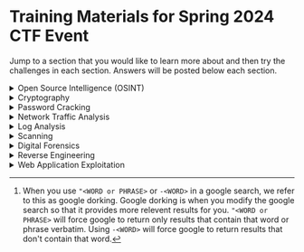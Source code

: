 # Training Materials for Spring 2024 CTF Event
Jump to a section that you would like to learn more about and then try the challenges in each section. Answers will be posted below each section.

<details>
  <Summary>Open Source Intelligence (OSINT)</Summary>

## Open Source Intelligence:
### Reverse Image Searching
#### 1) Based on the following image, can you identify the following bits of information:  
   + [ ] Where was this image shot?</label>
   + [ ] What is the name of the series this image was from?
   + [ ] What is the name of the episode this image was from?
![image](https://github.com/Purdue-Fort-Wayne-ACM/CTF-Training-Spring-2024/assets/84486562/16669296-747e-4d93-b1f4-84b85d1e9d30)

<details>
<Summary>Walkthrough and Answers</Summary>

  ##### Walkthrough
  > How would we be able to get a location from a screengrab? In this section we discuss a fairly simple way to do just that!
>  
  > How we would typically go about solving this type of question, is to first start by reverse image searching. Most search engines will have an option when right clicking an image to do a reverse image search. This is essentially like googling, but instead of words you are googling with images. For instance in chrome you can right click on an image and select the `Search Image with Google` to open a side pane. This side pane will have the results of your image search in them and will link to external sites.
>   
  > In our case, as this image is from a TV show (we can tell this both by the question and the way that the image is composed), we will likely get a lot of hits. From there, once we get the episode number and series name (it should be one of the first results), we can use the google search `Where was <SERIES NAME> filmed` and get all of the required information.

  ##### Answers
  > 1. Where was this image shot? **_Portmeirion, Wales_**
>
  > 2. What is the name of the series this image was from? **_The Prisoner (1968)_**
>      
  > 3. What is the name of the episode this image was from? **_Free for All (S1 E4)_**
</details>

#### 2) Based on the following image, can you identify the following bits of information:
  + [ ] What is the name of the video?
  + [ ] Where was the video being reacted to originally posted?
  + [ ] What country is the video being reacted to shot in?
  + [ ] What type of battery was the cause of the critical failure?
![image](https://github.com/Purdue-Fort-Wayne-ACM/CTF-Training-Spring-2024/assets/84486562/f86d7440-da22-4849-81f4-15179ba307ff)

<details>
<Summary>Walkthrough and Answers</Summary>

  ##### Walkthrough
  > This one is much harder than the last one, but is still a good reverse image search experiment.
> 
> You will quickly realize that reverse image search does not give any valuable information. So, we will need to resort to our powers of observation! We know that this is from a video. We know this both from the way that the question is asked and how the image is composed like a 'react' video from YouTube or other popular video sharing platforms. For this section, we will assume that this image is taken from a YouTube video given the aspect ratio. So we have an idea of where to search once we get more information on the image.
> 
> Looking specificially at the video that is being reacted to in the image we can gain some more information. We can clearly see that the video has something on fire, however, the fire looks odd. Instead of being more traditional match/firewood/etc. fire, it is a brilliant white. This might seem to be inconsquectial, but we can gain more information from this. Next looking closely, we can see that the video was taken in what seems to be a parking lot. Looking at this, it seems that the thing burning is likely made of some metal. To determine this, we can look up `metals that burn white`, we get metals such as Magnesium, Titanium, Nickle, Chromium, and Aluminum. Given that the burning object takes up a small amount of space in the parking spot, so we can assume that the burning metal object is also lightweight. Some common metals that are used in transportation and are light weight, we can safely assume that it is made of either aluminum or titanium. So we know what the item is made of, but what could it be? For that, we can look up things that are commonly made of aluminum and are small. This will lead to something like a bike or scooter.
> 
> Both of these are also have 'electric' versions of them. Next, we can see what powers the electric version of a bike or scooter. This will lead to a type of battery. Our instinct is confirmed as well given our last question asking what type of battery is the cause of the fire. After googling `electric scooter battery`, we can see that they are commonly using Lithium Ion batteries.
> 
> Looking at we know now; we know that we are looking for a YouTube video, in which, the YouTuber is reacting to a video of an e-scooter or e-bike on fire that was powered by a lithium ion battery that failed. Knowing this, we know that the YouTube video will likely not have 'Lithium Ion Battery', 'e-bike fire', or 'e-scooter fire'. We can then return to google for more information. When googleing `lithium ion battery "slang"`[^1], we will get "spicy pillow" as slang/common saying for 'Lithium Ion Batteries'. This seems like something that might be a good YouTube video title. So let's google `YouTuber reacts to spicy pillows`. The first result shows a YouTuber or seems to look similar to the one in our screenshot. Watching/skimming through the first result on YouTube, we can quickly confirm that this is the video that the screenshot was taken from.
> 
> We can then go to the subreddit that posted the video using the keywords that were given in the video right before the YouTuber's reaction to the video. We should be able to find the video that was being reacted to. It turns out that the video was reposted from another subreddit. The subreddit that it was _originally_ posted on is a country's subreddit, so we have answer 3. We can then use google translate to determine the rest of the answers.
[^1]: When you use `"<WORD or PHRASE>` or `-<WORD>` in a google search, we refer to this as google dorking. Google dorking is when you modify the google search so that it provides more relevent results for you. `"<WORD or PHRASE>` will force google to return only results that contain that word or phrase verbatim. Using `-<WORD>` will force google to return results that don't contain that word.
  ##### Answers
  > 1. What is the name of the video? **_Spicy Pillows, Bulging Batteries, And You | Lexplanations ft. r/spicypillows_**
>
  > 2. Where was the video being reacted to originally posted? **_Viber or r/Slovenia_**
>      
  > 3. What country is the video being reacted to shot in? **_Slovenia_**
>
>   4. What type of battery was the cause of the critical failure? **_3.7V Li-ION 18650_**
</details>

### Metadata
3) Using the image on the right please tell us the following information:
    * What were the camera settings used for this image?
    * What city is in the image?
    * What is the name of the building that is directly in front of the camera?
    * What is the name of the bridge that the photo was taken on?
      
![image](https://github.com/Purdue-Fort-Wayne-ACM/CTF-Training-Spring-2024/blob/main/assets/_MG_9319%20copy.jpg)
Image by Neal Birchfield, Image used with permission. [Download Image](https://github.com/Purdue-Fort-Wayne-ACM/CTF-Training-Spring-2024/blob/main/assets/_MG_9319%20copy.jpg)  

### Pattern Recognition

4) Using the following information below please tell us the following information:
    * Deep Breath
    * The Girl Who Waited
    * Forest of the Dead

    * What is missing?
    * What is the common element?
</details>
<details>
  <summary>Cryptography</summary>

1) We have this, we think that it was encoded multiple times:  
  ```....-/----./-..../...../-..../-.../-..../-../-..../---../-..../-..../-..../----./--.../....-/--.../...../-..../----./-..../---../--.../.----/..---/-----/....-/-..../....-/----./..---/-----/--.../...../--.../...../--.../...--/-..../---../-..../-...```  
    * How many times was this encrypted?
    * What was the plain text?
2) We have this, we think that it contains a hidden message:
    * How was this encrypted?
    * What was the plain text?  
[DOWNLOAD LINK](https://github.com/Purdue-Fort-Wayne-ACM/CTF-Training-Spring-2024/blob/main/assets/rickysteg.jpg)
![image](https://github.com/Purdue-Fort-Wayne-ACM/CTF-Training-Spring-2024/assets/84486562/c81040d4-f0ce-42f2-ac69-2e8d10d8e9b2)
</details>
<details>
  <summary>Password Cracking</summary>

  ## Password Cracking
  ```bash
c870152b79fd1f55e87c0b5af8d13aa1
d8b98e69f7298208b27886a30400a603
b5c0b187fe309af0f4d35982fd961d7e
627fe11eeef8994b7254fc1da4a0a3c7
daf839300e6394e455a0caf1cf80fb36
8470f3c26d43f5ceca7fc33982c22243
f9b20372fee2d3b8fb87deee330b12ff
f4021ad1ea872387461331899b86e8b1
c3a61b7e621781e5d688da556f11200c
015504c3b7b55e2202e6a71675d4b0c4
dd7536794b63bf90eccfd37f9b147d7f
7fc56270e7a70fa81a5935b72eacbe29
a1853eca7c7cc9b3284d9f91a27f88a4
d75dbd6d1a4e14db1deb9d479a66027a
3260fcbfd052121337ffd7b9175e27d6
5a5af20037bf6c096d7c21b09901781f
8644981e243b6db72a5a1ae779951acc
50f207163fcc448ca1c92f0684d7ca53
2bf548966d9f732596042bd4bb613fe6
71fa8d21fc965a94c99088bc7e6ad263
f01509181f2b21920bb2f4678e6711f5
1694384d1952ab9dee33c346130aea88
bd805a6be924ef32429f4538f72d4b9b
d31715d7098cbf0bd771bcc55af26162
95bd1e3f4ca5eb6fe0fde97155916582
78f17c5da35163a83e4cb55e0d8560be
b99834bc19bbad24580b3adfa04fb947
6f6179654ad5000f5df22e79c4c58404
38a2e462336b731aceec2501bfdc8772
4d78399408e3605b0a91bd2f40ff6253
726e4b9aa84a99321c9f06a5fb99689f
228709856c863ea7b614623aadd1c8b8
0359a9977c037fa2ddb16888580f232c
f27d5da236b2dee7be3d121d139ee7e3
77d6747db3c576327329253d93fc791b
05823fa16def5b8d7eba5dd9db70d92e
59251b907a068e66821223bfadeedca2
39136543e9117d842c4396f0e99f1b79
a9fb5cf3e8f7a465c8da0cd5789621d0
bd7656d444c2cd80a4f74b88b9544234
cd024ef739c2eb0042cea0e6963c86e8
be92b0d7ddbff2f36c4d9436267d3d4a
c5dd9539e8d4c2eb53b8dc818502ff5e
905a49a06e7c163ddc4a003bc59c7e01
1d22ed5a67ebe24f5a0fe4886c9cc1ff
ffbcde20e43136ba3740c72524aab8a5
530524db2a24c4cda31726822c8fdb49
b90091604524151559d3d231fc88a52d
  ```
</details>
<details>
  <summary>Network Traffic Analysis</summary>

  [sus.pcap](https://github.com/Purdue-Fort-Wayne-ACM/CTF-Training-Spring-2024/raw/main/assets/sus_export.pcapng)
1) Using the wireless traffic capture, please tell us the following information
    * How many players where there?
    * Did the players win or did the imposter win?
    * What colors where playing?
    * Did anyone have any special outfits?

</details>
<details>
  <summary>Log Analysis</summary>

  [healtcare log](https://github.com/Purdue-Fort-Wayne-ACM/CTF-Training-Spring-2024/raw/main/assets/LogAnalysis.patient.ssx)
1) Using the log capture, please tell us the following information:
    * What was the model and manufacturer used?
    * What computer was this captured on?
    * Did the patient live?
    * How many shocks did the patient receive?
    * When was this recorded?
</details>
<details>
  <summary>Scanning</summary>

1) We think that there is something is hiding  in the code of scanme.nmap.org, can you check it out and see what you can find?
    * How many open ports are there?
    * What is the most likely Operating system of the server?
    * How long has the server been operational?
</details>
<details>
  <summary>Digital Forensics</summary>

  [capturedfile.docx](https://github.com/Purdue-Fort-Wayne-ACM/CTF-Training-Spring-2024/raw/main/assets/capturedfile.docx)
1) We have recovered a word document. It seems to be corrupted though. Can you find the following information about the document?
    * Who made the document
    * Are there any fonts embedded in the document
    * Are there any images in the document
    * What is the text in the document
</details>
<details>
  <summary>Reverse Engineering</summary>

  Go to [JS Code](https://purdue-fort-wayne-acm.github.io/CTF-Training-Spring-2024/obfuscatedCode_one.html)
</details>
<details>
  <summary>Web Application Exploitation</summary>

1) We have found some vulnerable websites can you find the vulnerabilities?
    * [Employee Panel](https://purdue-fort-wayne-acm.github.io/CTF-Training-Spring-2024/employeepanel)
    * [OurSpace](https://purdue-fort-wayne-acm.github.io/CTF-Training-Spring-2024/ourspace)
</details>
